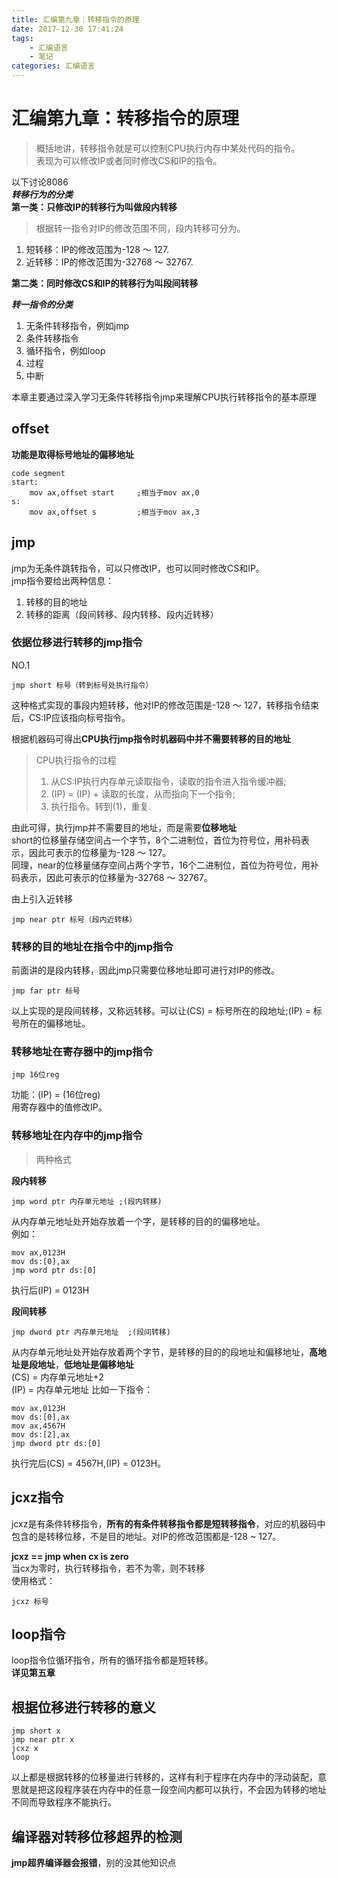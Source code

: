```yaml
---
title: 汇编第九章：转移指令的原理
date: 2017-12-30 17:41:24
tags:
	- 汇编语言
	- 笔记
categories: 汇编语言
---
```


# 汇编第九章：转移指令的原理
> 概括地讲，转移指令就是可以控制CPU执行内存中某处代码的指令。  
> 表现为可以修改IP或者同时修改CS和IP的指令。

以下讨论8086  
***转移行为的分类***  
**第一类：只修改IP的转移行为叫做段内转移**  
> 根据转一指令对IP的修改范围不同，段内转移可分为。  

1. 短转移：IP的修改范围为-128 ～ 127.
2. 近转移：IP的修改范围为-32768 ～ 32767.

**第二类：同时修改CS和IP的转移行为叫段间转移**   
   
***转一指令的分类*** 
1. 无条件转移指令，例如jmp  
2. 条件转移指令  
3. 循环指令，例如loop  
4. 过程  
5. 中断  

本章主要通过深入学习无条件转移指令jmp来理解CPU执行转移指令的基本原理  

## offset
**功能是取得标号地址的偏移地址**

	code segment
	start:
		mov ax,offset start		;相当于mov ax,0
	s:
		mov ax,offset s			;相当于mov ax,3									
## jmp
jmp为无条件跳转指令，可以只修改IP，也可以同时修改CS和IP。  
jmp指令要给出两种信息：  
1. 转移的目的地址  
2. 转移的距离（段间转移、段内转移、段内近转移）

### 依据位移进行转移的jmp指令
NO.1

	jmp short 标号（转到标号处执行指令）
这种格式实现的事段内短转移，他对IP的修改范围是-128 ～ 127，转移指令结束后，CS:IP应该指向标号指令。  

根据机器码可得出**CPU执行jmp指令时机器码中并不需要转移的目的地址**  
> CPU执行指令的过程  
> 1. 从CS:IP执行内存单元读取指令，读取的指令进入指令缓冲器;  
> 2. (IP) = (IP) + 读取的长度，从而指向下一个指令;  
> 3. 执行指令。转到(1)，重复.

由此可得，执行jmp并不需要目的地址，而是需要**位移地址**  
short的位移量存储空间占一个字节，8个二进制位，首位为符号位，用补码表示，因此可表示的位移量为-128 ～ 127。  
同理，near的位移量储存空间占两个字节，16个二进制位，首位为符号位，用补码表示，因此可表示的位移量为-32768 ～ 32767。

由上引入近转移

	jmp near ptr 标号（段内近转移）
		
### 转移的目的地址在指令中的jmp指令
前面讲的是段内转移，因此jmp只需要位移地址即可进行对IP的修改。
	
	jmp far ptr 标号
以上实现的是段间转移，又称远转移。可以让(CS) = 标号所在的段地址;(IP) = 标号所在的偏移地址。

### 转移地址在寄存器中的jmp指令
	jmp 16位reg
功能：(IP) = (16位reg)  
用寄存器中的值修改IP。

### 转移地址在内存中的jmp指令
> 两种格式  

**段内转移**

	jmp word ptr 内存单元地址 ;(段内转移)
从内存单元地址处开始存放着一个字，是转移的目的的偏移地址。  
例如：

	mov ax,0123H
	mov ds:[0],ax
	jmp word ptr ds:[0]
执行后(IP) = 0123H 

**段间转移**

	jmp dword ptr 内存单元地址  ;(段间转移)
从内存单元地址处开始存放着两个字节，是转移的目的的段地址和偏移地址，**高地址是段地址**，**低地址是偏移地址**  
(CS) = 内存单元地址+2  
(IP) = 内存单元地址
比如一下指令：  

	mov ax,0123H
	mov ds:[0],ax
	mov ax,4567H
	mov ds:[2],ax
	jmp dword ptr ds:[0]
执行完后(CS) = 4567H,(IP) = 0123H。 
		
## jcxz指令
jcxz是有条件转移指令，**所有的有条件转移指令都是短转移指令**，对应的机器码中包含的是转移位移，不是目的地址。对IP的修改范围都是-128 ~ 127。

**jcxz == jmp when cx is zero**  
当cx为零时，执行转移指令，若不为零，则不转移  
使用格式：
	
	jcxz 标号
	
## loop指令
loop指令位循环指令，所有的循环指令都是短转移。  
**详见第五章**

## 根据位移进行转移的意义
	jmp short x
	jmp near ptr x
	jcxz x
	loop
以上都是根据转移的位移量进行转移的，这样有利于程序在内存中的浮动装配，意思就是把这段程序装在内存中的任意一段空间内都可以执行，不会因为转移的地址不同而导致程序不能执行。

## 编译器对转移位移超界的检测
		
**jmp超界编译器会报错**，别的没其他知识点
		
		
		
		
		
		
		